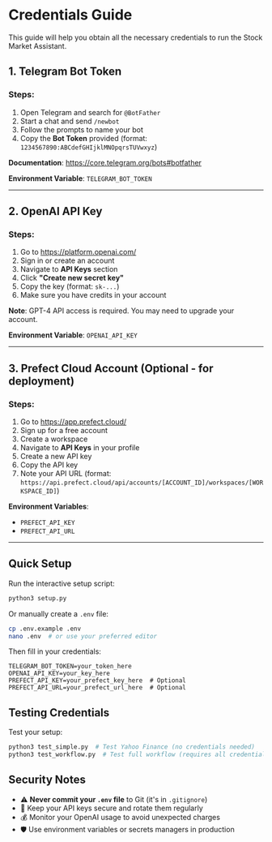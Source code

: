 # Credentials Guide

This guide will help you obtain all the necessary credentials to run the Stock Market Assistant.

## 1. Telegram Bot Token

### Steps:

1. Open Telegram and search for `@BotFather`
2. Start a chat and send `/newbot`
3. Follow the prompts to name your bot
4. Copy the **Bot Token** provided (format: `1234567890:ABCdefGHIjklMNOpqrsTUVwxyz`)

**Documentation**: https://core.telegram.org/bots#botfather

**Environment Variable**: `TELEGRAM_BOT_TOKEN`

---

## 2. OpenAI API Key

### Steps:

1. Go to https://platform.openai.com/
2. Sign in or create an account
3. Navigate to **API Keys** section
4. Click **"Create new secret key"**
5. Copy the key (format: `sk-...`)
6. Make sure you have credits in your account

**Note**: GPT-4 API access is required. You may need to upgrade your account.

**Environment Variable**: `OPENAI_API_KEY`

---

## 3. Prefect Cloud Account (Optional - for deployment)

### Steps:

1. Go to https://app.prefect.cloud/
2. Sign up for a free account
3. Create a workspace
4. Navigate to **API Keys** in your profile
5. Create a new API key
6. Copy the API key
7. Note your API URL (format: `https://api.prefect.cloud/api/accounts/[ACCOUNT_ID]/workspaces/[WORKSPACE_ID]`)

**Environment Variables**:

- `PREFECT_API_KEY`
- `PREFECT_API_URL`

---

## Quick Setup

Run the interactive setup script:

```bash
python3 setup.py
```

Or manually create a `.env` file:

```bash
cp .env.example .env
nano .env  # or use your preferred editor
```

Then fill in your credentials:

```env
TELEGRAM_BOT_TOKEN=your_token_here
OPENAI_API_KEY=your_key_here
PREFECT_API_KEY=your_prefect_key_here  # Optional
PREFECT_API_URL=your_prefect_url_here  # Optional
```

## Testing Credentials

Test your setup:

```bash
python3 test_simple.py  # Test Yahoo Finance (no credentials needed)
python3 test_workflow.py  # Test full workflow (requires all credentials)
```

## Security Notes

- ⚠️ **Never commit your `.env` file** to Git (it's in `.gitignore`)
- 🔐 Keep your API keys secure and rotate them regularly
- 💰 Monitor your OpenAI usage to avoid unexpected charges
- 🛡️ Use environment variables or secrets managers in production
